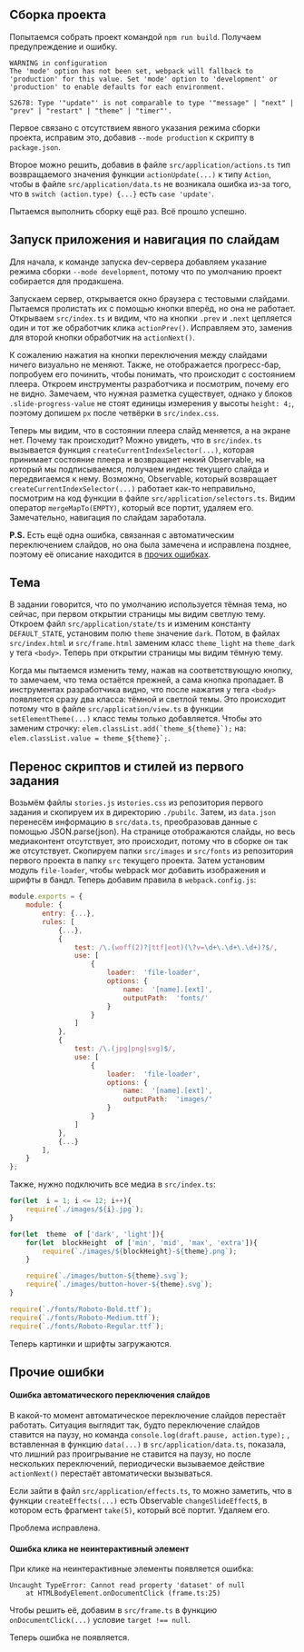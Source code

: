 ## Сборка проекта
Попытаемся собрать проект командой ```npm run build```. Получаем предупреждение и ошибку. 
```
WARNING in configuration
The 'mode' option has not been set, webpack will fallback to 'production' for this value. Set 'mode' option to 'development' or 'production' to enable defaults for each environment.

S2678: Type '"update"' is not comparable to type '"message" | "next" | "prev" | "restart" | "theme" | "timer"'.
```
Первое связано с отсутствием явного указания режима сборки проекта, исправим это, добавив ``‑‑mode production`` к скрипту в ``package.json``.

Второе можно решить, добавив в файле ```src/application/actions.ts``` тип возвращаемого значения функции ``actionUpdate(...)`` к типу ``Action``, чтобы в файле ``src/application/data.ts`` не возникала ошибка из-за того, что в ``switch (action.type) {...}`` есть ``case 'update'``.

Пытаемся выполнить сборку ещё раз. Всё прошло успешно.

## Запуск приложения и навигация по слайдам
Для начала, к команде запуска dev-сервера добавляем указание режима сборки ``‑‑mode development``, потому что по умолчанию проект собирается для продакшена.

Запускаем сервер, открывается окно браузера с тестовыми слайдами. Пытаемся пролистать их с помощью кнопки вперёд, но она не работает. Открываем ``src/index.ts`` и видим, что на кнопки ``.prev`` и ``.next`` цепляется один и тот же обработчик клика ``actionPrev()``. Исправляем это, заменив для второй кнопки обработчик на ``actionNext()``. 

К сожалению нажатия на кнопки переключения между слайдами ничего визуально не меняют. Также, не отображается прогресс-бар, попробуем его починить, чтобы понимать, что происходит с состоянием плеера. Откроем инструменты разработчика и посмотрим, почему его не видно. Замечаем, что нужная разметка существует, однако у блоков ``.slide-progress-value`` не стоят единицы измерения у высоты ``height: 4;``, поэтому допишем ``px`` после четвёрки в ``src/index.css``. 

Теперь мы видим, что в состоянии плеера слайд меняется, а на экране нет.
Почему так происходит? Можно увидеть, что в ``src/index.ts`` вызывается функция ``createCurrentIndexSelector(...)``, которая принимает состояние плеера и возвращает некий Observable, на который мы подписываемся, получаем индекс текущего слайда и передвигаемся к нему. Возможно, Observable, который возвращает ``createCurrentIndexSelector(...)`` работает как-то неправильно, посмотрим на код функции в файле ``src/application/selectors.ts``. Видим оператор ``mergeMapTo(EMPTY)``, который все портит, удаляем его. Замечательно, навигация по слайдам заработала.

**P.S.** Есть ещё одна ошибка, связанная с автоматическим переключением слайдов, но она была замечена и исправлена позднее, поэтому её описание находится в [прочих ошибках](#ошибка-автоматического-переключения-слайдов).

## Тема
В задании говорится, что по умолчанию используется тёмная тема, но сейчас, при первом открытии страницы мы видим светлую тему.
Откроем файл ``src/application/state/ts`` и изменим константу ``DEFAULT_STATE``, установим полю ``theme`` значение ``dark``.  Потом, в файлах ``src/index.html`` и ``src/frame.html`` заменим класс ``theme_light`` на ``theme_dark`` у тега ``<body>``. Теперь при открытии страницы мы видим тёмную тему.

Когда мы пытаемся изменить тему, нажав на соответствующую кнопку, то замечаем, что тема остаётся прежней, а сама кнопка пропадает. В инструментах разработчика видно, что после нажатия у тега ``<body>`` появляется сразу два класса: тёмной и светлой темы. Это происходит потому что в файле ``src/application/view.ts`` в функции ``setElementTheme(...)`` класс темы только добавляется.
Чтобы это заменим строчку: ``elem.classList.add(`theme_${theme}`);``
на: ``elem.classList.value = theme_${theme}`;``.

## Перенос скриптов и стилей из первого задания
Возьмём файлы ``stories.js`` и``stories.css`` из репозитория первого задания и скопируем их в директорию ``./pubilc``. Затем, из ``data.json`` перенесём информацию в ``src/data.ts``, преобразовав данные с помощью JSON.parse(json). На странице отображаются слайды, но весь медиаконтент отсутствует, это происходит, потому что в сборке он так же отсутствует. Скопируем папки ``src/images`` и ``src/fonts`` из репозитория первого проекта в папку ``src`` текущего проекта. Затем установим модуль ``file‑loader``, чтобы webpack мог добавить изображения и шрифты в бандл. Теперь добавим правила в ``webpack.config.js``:
```js
module.exports = {
	module: {
		entry: {...},
		rules: [
			{...},
			{
				test: /\.(woff(2)?|ttf|eot)(\?v=\d+\.\d+\.\d+)?$/,
				use: [
					{
						loader:  'file-loader',
						options: {
							name:  '[name].[ext]',
							outputPath:  'fonts/'
						}
					}
				]
			},
			{
				test: /\.(jpg|png|svg)$/,
				use: [
					{
						loader:  'file-loader',
						options: {
							name:  '[name].[ext]',
							outputPath:  'images/'
						}
					}
				]
			},
			{...}
		],
	}
};
```
Также, нужно подключить все медиа в ``src/index.ts``:
```js
for(let  i = 1; i <= 12; i++){
	require(`./images/${i}.jpg`);
}

for(let  theme  of ['dark', 'light']){
	for(let  blockHeight  of ['min', 'mid', 'max', 'extra']){
		require(`./images/${blockHeight}-${theme}.png`);
	}

	require(`./images/button-${theme}.svg`);
	require(`./images/button-hover-${theme}.svg`);
}

require(`./fonts/Roboto-Bold.ttf`);
require(`./fonts/Roboto-Medium.ttf`);
require(`./fonts/Roboto-Regular.ttf`);
```
Теперь картинки и шрифты загружаются.

## Прочие ошибки
#### Ошибка автоматического переключения слайдов
В какой-то момент автоматическое переключение слайдов перестаёт работать. Ситуация выглядит так, будто переключение слайдов ставится на паузу, но команда ``console.log(draft.pause, action.type);`` , вставленная в функцию ``data(...)`` в ``src/application/data.ts``, показала, что лишний раз проигрывание не ставится на паузу, но после нескольких переключений, периодически вызываемое действие ``actionNext()`` перестаёт автоматически вызываться.

Если зайти в файл ``src/application/effects.ts``, то можно заметить, что в функции ``createEffects(...)`` есть Observable ``changeSlideEffect$``, в котором есть фрагмент ``take(5)``, который всё портит. Удаляем его.

Проблема исправлена.

#### Ошибка клика не неинтерактивный элемент
При клике на неинтерактивные элементы появляется ошибка:
```
Uncaught TypeError: Cannot read property 'dataset' of null
	at HTMLBodyElement.onDocumentClick (frame.ts:25)
```
Чтобы решить её, добавим в ``src/frame.ts`` в функцию ``onDocumentClick(...)`` условие ``target !== null``.

Теперь ошибка не появляется.